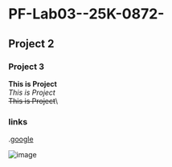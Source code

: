 # PF-Lab03--25K-0872-
## Project 2
### Project 3


**This is Project**\
_This is Project_\
~~This is Project~~\
### links
.[google](https://www.google.com)

![image](https://www.pinterest.com/pin/pinterest-wallpaper--938508009816998850/)
